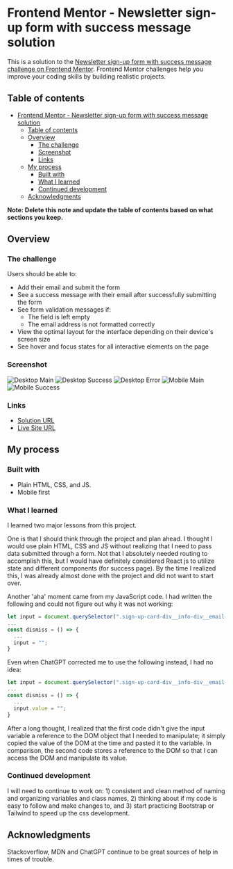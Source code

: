 # Frontend Mentor - Newsletter sign-up form with success message solution

This is a solution to the [Newsletter sign-up form with success message challenge on Frontend Mentor](https://www.frontendmentor.io/challenges/newsletter-signup-form-with-success-message-3FC1AZbNrv). Frontend Mentor challenges help you improve your coding skills by building realistic projects. 

## Table of contents

- [Frontend Mentor - Newsletter sign-up form with success message solution](#frontend-mentor---newsletter-sign-up-form-with-success-message-solution)
  - [Table of contents](#table-of-contents)
  - [Overview](#overview)
    - [The challenge](#the-challenge)
    - [Screenshot](#screenshot)
    - [Links](#links)
  - [My process](#my-process)
    - [Built with](#built-with)
    - [What I learned](#what-i-learned)
    - [Continued development](#continued-development)
  - [Acknowledgments](#acknowledgments)

**Note: Delete this note and update the table of contents based on what sections you keep.**

## Overview

### The challenge

Users should be able to:

- Add their email and submit the form
- See a success message with their email after successfully submitting the form
- See form validation messages if:
  - The field is left empty
  - The email address is not formatted correctly
- View the optimal layout for the interface depending on their device's screen size
- See hover and focus states for all interactive elements on the page

### Screenshot

![Desktop Main](./assets/images/desktop-main.png)
![Desktop Success](./assets/images/desktop-success.png)
![Desktop Error](./assets/images/error.png)
![Mobile Main](./assets/images/mobile-main.png)
![Mobile Success](./assets/images/mobile-success.png)

### Links

- [Solution URL](https://github.com/danheecho1/FEM_results-summary-component)
- [Live Site URL](https://fem-newsletter-sign-up-form-with-success-message.vercel.app/)

## My process

### Built with

- Plain HTML, CSS, and JS.
- Mobile first


### What I learned

I learned two major lessons from this project. 

One is that I should think through the project and plan ahead. I thought I would use plain HTML, CSS and JS without realizing that I need to pass data submitted through a form. Not that I absolutely needed routing to accomplish this, but I would have definitely considered React js to utilize state and different components (for success page). By the time I realized this, I was already almost done with the project and did not want to start over. 

Another 'aha' moment came from my JavaScript code. I had written the following and could not figure out why it was not working: 

```js
let input = document.querySelector(".sign-up-card-div__info-div__email-div__input").value;
...
const dismiss = () => {
  ...
  input = "";
}
```

Even when ChatGPT corrected me to use the following instead, I had no idea: 

```js
let input = document.querySelector(".sign-up-card-div__info-div__email-div__input");
...
const dismiss = () => {
  ...
  input.value = "";
}
```
After a long thought, I realized that the first code didn't give the input variable a reference to the DOM object that I needed to manipulate; it simply copied the value of the DOM at the time and pasted it to the variable. In comparison, the second code stores a reference to the DOM so that I can access the DOM and manipulate its value. 

### Continued development

I will need to continue to work on: 1) consistent and clean method of naming and organizing variables and class names, 2) thinking about if my code is easy to follow and make changes to, and 3) start practicing Bootstrap or Tailwind to speed up the css development. 

## Acknowledgments

Stackoverflow, MDN and ChatGPT continue to be great sources of help in times of trouble. 